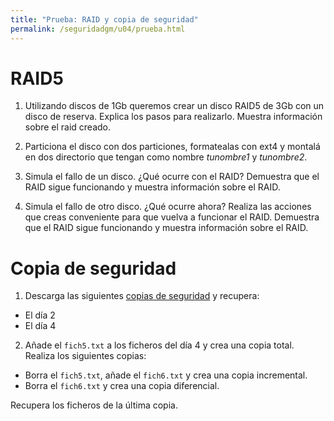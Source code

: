 ```yaml
---
title: "Prueba: RAID y copia de seguridad"
permalink: /seguridadgm/u04/prueba.html
---
```


# RAID5

1. Utilizando discos de 1Gb queremos crear un disco RAID5 de 3Gb con un disco de reserva. Explica los pasos para realizarlo. Muestra información sobre el raid creado.

2. Particiona el disco con dos particiones, formatealas con ext4 y montalá en dos directorio que tengan como nombre *tunombre1* y *tunombre2*.

3. Simula el fallo de un disco. ¿Qué ocurre con el RAID? Demuestra que el RAID sigue funcionando y muestra información sobre el RAID.

4. Simula el fallo de otro disco. ¿Qué ocurre ahora? Realiza las acciones que creas conveniente para que vuelva a funcionar el RAID. Demuestra que el RAID sigue funcionando y muestra información sobre el RAID.

# Copia de seguridad

1. Descarga las siguientes [copias de seguridad](backup.zip) y recupera:

* El día 2
* El día 4

2. Añade el `fich5.txt` a los ficheros del día 4 y crea una copia total. Realiza los siguientes copias:

* Borra el `fich5.txt`, añade el `fich6.txt` y crea una copia incremental.
* Borra el `fich6.txt` y crea una copia diferencial.

Recupera los ficheros de la última copia.
